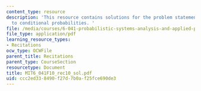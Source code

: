 ```yaml
---
content_type: resource
description: 'This resource contains solutions for the problem statements related
  to conditional probabilities. '
file: /media/courses/6-041-probabilistic-systems-analysis-and-applied-probability-fall-2010/ccc2ed338490f27d7b0af25fce690de3_MIT6_041F10_rec10_sol.pdf
file_type: application/pdf
learning_resource_types:
- Recitations
ocw_type: OCWFile
parent_title: Recitations
parent_type: CourseSection
resourcetype: Document
title: MIT6_041F10_rec10_sol.pdf
uid: ccc2ed33-8490-f27d-7b0a-f25fce690de3
---
```

